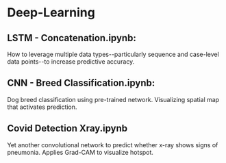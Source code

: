 # Deep-Learning

## LSTM - Concatenation.ipynb:
How to leverage multiple data types--particularly sequence and case-level data points--to increase predictive accuracy.

## CNN - Breed Classification.ipynb:
Dog breed classification using pre-trained network. Visualizing spatial map that activates prediction.

## Covid Detection Xray.ipynb
Yet another convolutional network to predict whether x-ray shows signs of pneumonia. Applies Grad-CAM to visualize hotspot.

